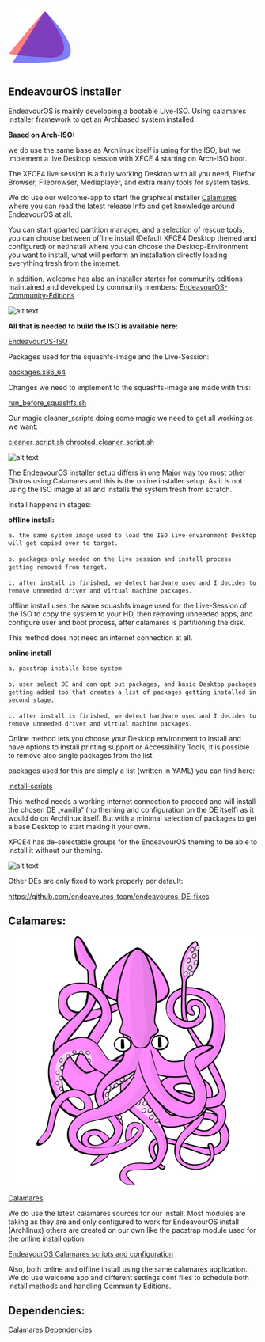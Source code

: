 ![alt text](https://raw.githubusercontent.com/endeavouros-team/artwork-images-logo/master/endeavouros-icon.png)
## EndeavourOS installer

EndeavourOS is mainly developing a bootable Live-ISO.
Using calamares installer framework to get an Archbased system installed.


**Based on Arch-ISO:**

we do use the same base as Archlinux itself is using for the ISO, but we implement a live Desktop session with XFCE 4 starting on Arch-ISO boot.

The XFCE4 live session is a fully working Desktop with all you need, Firefox Browser, Filebrowser, Mediaplayer, and extra many tools for system tasks.

We do use our welcome-app to start the graphical installer [Calamares](https://calamares.io/) where you can read the latest release Info and get knowledge around EndeavourOS at all.

You can start gparted partition manager, and a selection of rescue tools, you can choose between offline install (Default XFCE4 Desktop themed and configured) or netinstall where you can choose the Desktop-Environment you want to install, what will perform an installation directly loading everything fresh from the internet.

In addition, welcome has also an installer starter for community editions maintained and developed by community members:
[EndeavourOS-Community-Editions](https://github.com/EndeavourOS-Community-Editions)

![alt text](https://raw.githubusercontent.com/endeavouros-team/EndeavourOS-Development/main/images/2021-08-25_11-24.png)


**All that is needed to build the ISO is available here:**

[EndeavourOS-ISO](https://github.com/endeavouros-team/EndeavourOS-ISO)

Packages used for the squashfs-image and the Live-Session:

[packages.x86_64](https://github.com/endeavouros-team/EndeavourOS-ISO/blob/main/packages.x86_64)

Changes we need to implement to the squashfs-image are made with this:

[run_before_squashfs.sh](https://github.com/endeavouros-team/EndeavourOS-ISO/blob/main/run_before_squashfs.sh)


Our magic cleaner_scripts doing some magic we need to get all working as we want:

[cleaner_script.sh](https://github.com/endeavouros-team/EndeavourOS-calamares/blob/main/calamares/scripts/cleaner_script.sh)
[chrooted_cleaner_script.sh](https://github.com/endeavouros-team/EndeavourOS-calamares/blob/main/calamares/scripts/chrooted_cleaner_script.sh)

![alt text](https://raw.githubusercontent.com/endeavouros-team/EndeavourOS-Development/main/images/2021-08-25_11-50.png)

The EndeavourOS installer setup differs in one Major way too most other Distros using Calamares and this is the online installer setup.
As it is not using the ISO image at all and installs the system fresh from scratch.

Install happens in stages:

**offline install:**

    a. the same system image used to load the ISO live-environment Desktop will get copied over to target.
    
    b. packages only needed on the live session and install process getting removed from target.
    
    c. after install is finished, we detect hardware used and I decides to remove unneeded driver and virtual machine packages.
    
offline install uses the same squashfs image used for the Live-Session of the ISO to copy the system to your HD, then removing unneeded apps, and configure user and boot process, after calamares is partitioning the disk.

This method does not need an internet connection at all.



**online install**

    a. pacstrap installs base system
    
    b. user select DE and can opt out packages, and basic Desktop packages getting added too that creates a list of packages getting installed in second stage.
    
    c. after install is finished, we detect hardware used and I decides to remove unneeded driver and virtual machine packages.
Online method lets you choose your Desktop environment to install and have options to install printing support or Accessibility Tools, it is possible to remove also single packages from the list.

packages used for this are simply a list (written in YAML) you can find here:

[install-scripts](https://github.com/endeavouros-team/EndeavourOS-calamares/blob/main/calamares/scripts/)

This method needs a working internet connection to proceed and will install the chosen DE „vanilla“ (no theming and configuration on the DE itself) as it would do on Archlinux itself. But with a minimal selection of packages to get a base Desktop to start making it your own.

XFCE4 has de-selectable groups for the EndeavourOS theming to be able to install it without our theming.

![alt text](https://raw.githubusercontent.com/endeavouros-team/EndeavourOS-Development/main/images/2021-08-25_11-28.png)

Other DEs are only fixed to work properly per default:

https://github.com/endeavouros-team/endeavouros-DE-fixes

## Calamares:
![squid](https://raw.githubusercontent.com/calamares/calamares/calamares/src/branding/default/squid.png)

[Calamares](https://calamares.io/)

We do use the latest calamares sources for our install. Most modules are taking as they are and only configured to work for EndeavourOS install (Archlinux) others are created on our own like the pacstrap module used for the online install option.

[EndeavourOS Calamares scripts and configuration](https://github.com/endeavouros-team/calamares/tree/calamares/data/eos)

Also, both online and offline install using the same calamares application.
We do use welcome app and different settings.conf files to schedule both install methods and handling Community Editions.

## Dependencies:

[Calamares Dependencies](https://github.com/endeavouros-team/calamares#readme)



